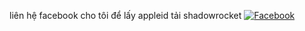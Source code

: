 liên hệ facebook cho tôi để lấy appleid tải shadowrocket
[![Facebook](https://img.shields.io/badge/Facebook-%8077F2.svg?logo=Facebook&logoColor=white)](https://facebook.com/@TRUONG7613)
